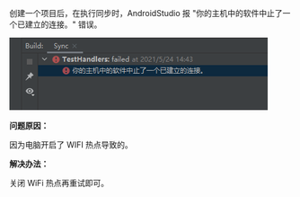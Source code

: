 创建一个项目后，在执行同步时，AndroidStudio 报 "你的主机中的软件中止了一个已建立的连接。" 错误。

![08](./images/08.png)

**问题原因：**

因为电脑开启了 WIFI 热点导致的。

**解决办法：**

关闭 WiFi 热点再重试即可。

